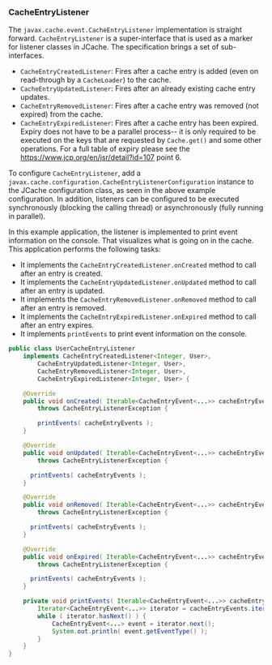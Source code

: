 
### CacheEntryListener

The `javax.cache.event.CacheEntryListener` implementation is straight forward. `CacheEntryListener` is a super-interface that is used as a marker for listener classes in JCache. The specification brings a set of sub-interfaces.

- `CacheEntryCreatedListener`: Fires after a cache entry is added (even on read-through by a `CacheLoader`) to the cache.
- `CacheEntryUpdatedListener`: Fires after an already existing cache entry updates.
- `CacheEntryRemovedListener`: Fires after a cache entry was removed (not expired) from the cache.
- `CacheEntryExpiredListener`: Fires after a cache entry has been expired. Expiry does not have to be a parallel process-- it is only required to be executed on the keys that are requested by `Cache.get()` and some other operations. For a full table of expiry please see the <a href="https://www.jcp.org/en/jsr/detail?id=107" target="_blank">https://www.jcp.org/en/jsr/detail?id=107</a> point 6.  

To configure `CacheEntryListener`, add a `javax.cache.configuration.CacheEntryListenerConfiguration` instance to
the JCache configuration class, as seen in the above example configuration. In addition, listeners can be configured to be
executed synchronously (blocking the calling thread) or asynchronously (fully running in parallel).

In this example application, the listener is implemented to print event information on the console. That visualizes what is going on in the cache. This application performs the following tasks:

- It implements the `CacheEntryCreatedListener.onCreated` method to call after an entry is created.
- It implements the `CacheEntryUpdatedListener.onUpdated` method to call after an entry is updated.
- It implements the `CacheEntryRemovedListener.onRemoved` method to call after an entry is removed.
- It implements the `CacheEntryExpiredListener.onExpired` method to call after an entry expires.
- It implements `printEvents` to print event information on the console.

```java
public class UserCacheEntryListener
    implements CacheEntryCreatedListener<Integer, User>,
        CacheEntryUpdatedListener<Integer, User>,
        CacheEntryRemovedListener<Integer, User>,
        CacheEntryExpiredListener<Integer, User> {

    @Override
    public void onCreated( Iterable<CacheEntryEvent<...>> cacheEntryEvents )
        throws CacheEntryListenerException {

        printEvents( cacheEntryEvents );
    }

    @Override
    public void onUpdated( Iterable<CacheEntryEvent<...>> cacheEntryEvents )
        throws CacheEntryListenerException {

      printEvents( cacheEntryEvents );
    }

    @Override
    public void onRemoved( Iterable<CacheEntryEvent<...>> cacheEntryEvents )
        throws CacheEntryListenerException {

      printEvents( cacheEntryEvents );
    }

    @Override
    public void onExpired( Iterable<CacheEntryEvent<...>> cacheEntryEvents )
        throws CacheEntryListenerException {

      printEvents( cacheEntryEvents );
    }

    private void printEvents( Iterable<CacheEntryEvent<...>> cacheEntryEvents ) {
        Iterator<CacheEntryEvent<...>> iterator = cacheEntryEvents.iterator();
        while ( iterator.hasNext() ) {
            CacheEntryEvent<...> event = iterator.next();
            System.out.println( event.getEventType() );
        }
    }
}
```

